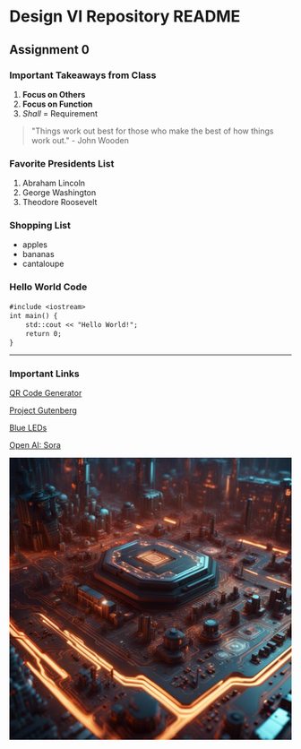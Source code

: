 # Design VI Repository README
## Assignment 0
### Important Takeaways from Class
1. **Focus on Others**
2. **Focus on Function**
3. *Shall* = Requirement

> "Things work out best for those who make the best of how things work out." - John Wooden
### Favorite Presidents List
1. Abraham Lincoln
2. George Washington
3. Theodore Roosevelt
### Shopping List
- apples
- bananas
- cantaloupe
### Hello World Code
```
#include <iostream>
int main() {
    std::cout << "Hello World!";
    return 0;
}
```

---
### Important Links
[QR Code Generator](https://www.the-qrcode-generator.com/)

[Project Gutenberg](https://www.gutenberg.org/)

[Blue LEDs](https://www.youtube.com/watch?v=AF8d72mA41M)

[Open AI: Sora](https://openai.com/sora)

![Sample Image](image.jpg)
